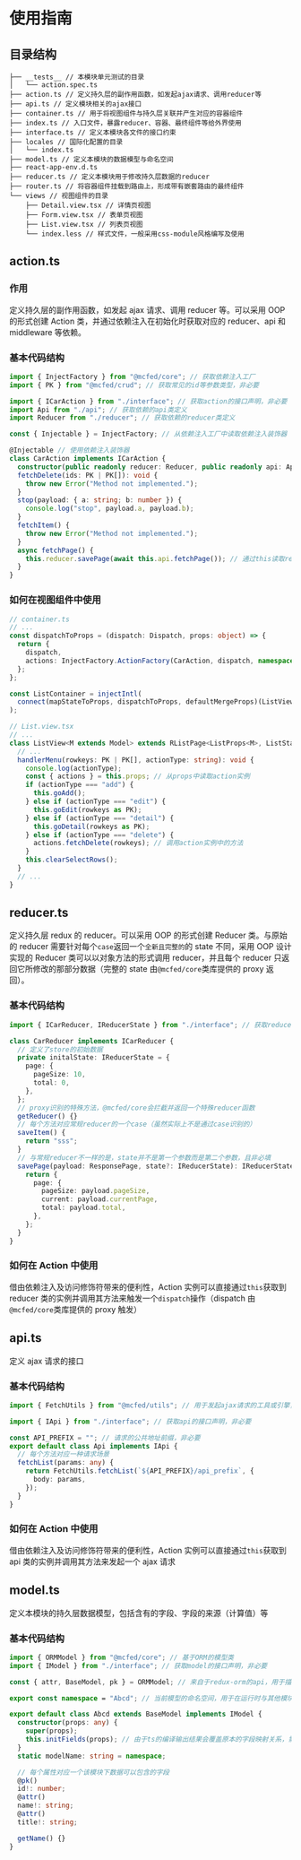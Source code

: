# 使用指南

## 目录结构

```
├── __tests__ // 本模块单元测试的目录
│   └── action.spec.ts
├── action.ts // 定义持久层的副作用函数，如发起ajax请求、调用reducer等
├── api.ts // 定义模块相关的ajax接口
├── container.ts // 用于将视图组件与持久层关联并产生对应的容器组件
├── index.ts // 入口文件，暴露reducer、容器、最终组件等给外界使用
├── interface.ts // 定义本模块各文件的接口约束
├── locales // 国际化配置的目录
│   └── index.ts
├── model.ts // 定义本模块的数据模型与命名空间
├── react-app-env.d.ts
├── reducer.ts // 定义本模块用于修改持久层数据的reducer
├── router.ts // 将容器组件挂载到路由上，形成带有嵌套路由的最终组件
└── views // 视图组件的目录
    ├── Detail.view.tsx // 详情页视图
    ├── Form.view.tsx // 表单页视图
    ├── List.view.tsx // 列表页视图
    └── index.less // 样式文件，一般采用css-module风格编写及使用
```

## action.ts

### 作用

定义持久层的副作用函数，如发起 ajax 请求、调用 reducer 等。可以采用 OOP 的形式创建 Action 类，并通过依赖注入在初始化时获取对应的 reducer、api 和 middleware 等依赖。

### 基本代码结构

```ts
import { InjectFactory } from "@mcfed/core"; // 获取依赖注入工厂
import { PK } from "@mcfed/crud"; // 获取常见的id等参数类型，非必要

import { ICarAction } from "./interface"; // 获取action的接口声明，非必要
import Api from "./api"; // 获取依赖的api类定义
import Reducer from "./reducer"; // 获取依赖的reducer类定义

const { Injectable } = InjectFactory; // 从依赖注入工厂中读取依赖注入装饰器

@Injectable // 使用依赖注入装饰器
class CarAction implements ICarAction {
  constructor(public readonly reducer: Reducer, public readonly api: Api) {} // 通过public/protected/private访问修饰符让赋值操作自动完成
  fetchDelete(ids: PK | PK[]): void {
    throw new Error("Method not implemented.");
  }
  stop(payload: { a: string; b: number }) {
    console.log("stop", payload.a, payload.b);
  }
  fetchItem() {
    throw new Error("Method not implemented.");
  }
  async fetchPage() {
    this.reducer.savePage(await this.api.fetchPage()); // 通过this读取reducer和api实例的方法并按实际场景进行调用
  }
}
```

### 如何在视图组件中使用

```ts
// container.ts
// ...
const dispatchToProps = (dispatch: Dispatch, props: object) => {
  return {
    dispatch,
    actions: InjectFactory.ActionFactory(CarAction, dispatch, namespace), // 通过工厂创建action实例
  };
};

const ListContainer = injectIntl(
  connect(mapStateToProps, dispatchToProps, defaultMergeProps)(ListView) // 通过connect将action实例关联到视图组件上
);

// List.view.tsx
// ...
class ListView<M extends Model> extends RListPage<ListProps<M>, ListState<M>> {
  // ...
  handlerMenu(rowkeys: PK | PK[], actionType: string): void {
    console.log(actionType);
    const { actions } = this.props; // 从props中读取action实例
    if (actionType === "add") {
      this.goAdd();
    } else if (actionType === "edit") {
      this.goEdit(rowkeys as PK);
    } else if (actionType === "detail") {
      this.goDetail(rowkeys as PK);
    } else if (actionType === "delete") {
      actions.fetchDelete(rowkeys); // 调用action实例中的方法
    }
    this.clearSelectRows();
  }
  // ...
}
```

## reducer.ts

定义持久层 redux 的 reducer。可以采用 OOP 的形式创建 Reducer 类。与原始的 reducer 需要针对每个`case`返回一个`全新且完整的`的 state 不同，采用 OOP 设计实现的 Reducer 类可以以对象方法的形式调用 reducer，并且每个 reducer 只返回它所修改的那部分数据（完整的 state 由`@mcfed/core`类库提供的 proxy 返回）。

### 基本代码结构

```ts
import { ICarReducer, IReducerState } from "./interface"; // 获取reducer的接口声明，非必要

class CarReducer implements ICarReducer {
  // 定义了store的初始数据
  private initalState: IReducerState = {
    page: {
      pageSize: 10,
      total: 0,
    },
  };
  // proxy识别的特殊方法，@mcfed/core会拦截并返回一个特殊reducer函数
  getReducer() {}
  // 每个方法对应常规reducer的一个case（虽然实际上不是通过case识别的）
  saveItem() {
    return "sss";
  }
  // 与常规reducer不一样的是，state并不是第一个参数而是第二个参数，且非必填
  savePage(payload: ResponsePage, state?: IReducerState): IReducerState {
    return {
      page: {
        pageSize: payload.pageSize,
        current: payload.currentPage,
        total: payload.total,
      },
    };
  }
}
```

### 如何在 Action 中使用

借由依赖注入及访问修饰符带来的便利性，Action 实例可以直接通过`this`获取到 reducer 类的实例并调用其方法来触发一个`dispatch`操作（dispatch 由`@mcfed/core`类库提供的 proxy 触发）

## api.ts

定义 ajax 请求的接口

### 基本代码结构

```ts
import { FetchUtils } from "@mcfed/utils"; // 用于发起ajax请求的工具或引擎，非必要

import { IApi } from "./interface"; // 获取api的接口声明，非必要

const API_PREFIX = ""; // 请求的公共地址前缀，非必要
export default class Api implements IApi {
  // 每个方法对应一种请求场景
  fetchList(params: any) {
    return FetchUtils.fetchList(`${API_PREFIX}/api_prefix`, {
      body: params,
    });
  }
}
```

### 如何在 Action 中使用

借由依赖注入及访问修饰符带来的便利性，Action 实例可以直接通过`this`获取到 api 类的实例并调用其方法来发起一个 ajax 请求

## model.ts

定义本模块的持久层数据模型，包括含有的字段、字段的来源（计算值）等

### 基本代码结构

```ts
import { ORMModel } from "@mcfed/core"; // 基于ORM的模型类
import { IModel } from "./interface"; // 获取model的接口声明，非必要

const { attr, BaseModel, pk } = ORMModel; // 来自于redux-orm的api，用于描述数据模型的字段

export const namespace = "Abcd"; // 当前模型的命名空间，用于在运行时与其他模块进行区分

export default class Abcd extends BaseModel implements IModel {
  constructor(props: any) {
    super(props);
    this.initFields(props); // 由于ts的编译输出结果会覆盖原本的字段映射关系，需要在model基类的构造函数中弥补
  }
  static modelName: string = namespace;

  // 每个属性对应一个该模块下数据可以包含的字段
  @pk()
  id!: number;
  @attr()
  name!: string;
  @attr()
  title!: string;

  getName() {}
}
```
